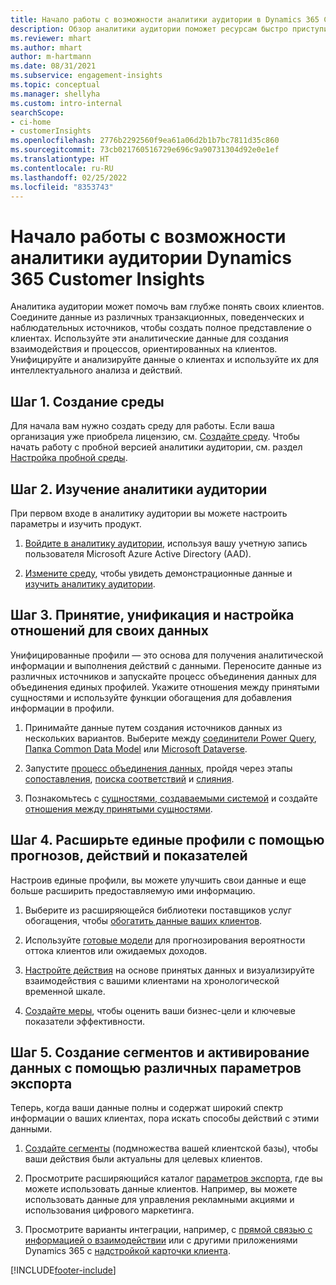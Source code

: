 ```yaml
---
title: Начало работы с возможности аналитики аудитории в Dynamics 365 Customer Insights
description: Обзор аналитики аудитории поможет ресурсам быстро приступить к работе.
ms.reviewer: mhart
ms.author: mhart
author: m-hartmann
ms.date: 08/31/2021
ms.subservice: engagement-insights
ms.topic: conceptual
ms.manager: shellyha
ms.custom: intro-internal
searchScope:
- ci-home
- customerInsights
ms.openlocfilehash: 2776b2292560f9ea61a06d2b1b7bc7811d35c860
ms.sourcegitcommit: 73cb021760516729e696c9a90731304d92e0e1ef
ms.translationtype: HT
ms.contentlocale: ru-RU
ms.lasthandoff: 02/25/2022
ms.locfileid: "8353743"
---
```

# <a name="get-started-with-dynamics-365-customer-insights-audience-insights-capability"></a>Начало работы с возможности аналитики аудитории Dynamics 365 Customer Insights

Аналитика аудитории может помочь вам глубже понять своих клиентов. Соедините данные из различных транзакционных, поведенческих и наблюдательных источников, чтобы создать полное представление о клиентах. Используйте эти аналитические данные для создания взаимодействия и процессов, ориентированных на клиентов. Унифицируйте и анализируйте данные о клиентах и используйте их для интеллектуального анализа и действий.

## <a name="step-1-create-an-environment"></a>Шаг 1. Создание среды

Для начала вам нужно создать среду для работы. Если ваша организация уже приобрела лицензию, см. [Создайте среду](create-environment.md). Чтобы начать работу с пробной версией аналитики аудитории, см. раздел [Настройка пробной среды](../trial-signup.md). 

## <a name="step-2-explore-audience-insights"></a>Шаг 2. Изучение аналитики аудитории

При первом входе в аналитику аудитории вы можете настроить параметры и изучить продукт.

1. [Войдите в аналитику аудитории](https://home.ci.ai.dynamics.com), используя вашу учетную запись пользователя Microsoft Azure Active Directory (AAD).

1. [Измените среду](manage-environments.md#switch-environments), чтобы увидеть демонстрационные данные и [изучить аналитику аудитории](home.md).

##  <a name="step-3-ingest-unify-and-set-up-relationships-for-your-data"></a>Шаг 3. Принятие, унификация и настройка отношений для своих данных

Унифицированные профили — это основа для получения аналитической информации и выполнения действий с данными. Переносите данные из различных источников и запускайте процесс объединения данных для объединения единых профилей. Укажите отношения между принятыми сущностями и используйте функции обогащения для добавления информации в профили. 

1. Принимайте данные путем создания источников данных из нескольких вариантов. Выберите между [соединители Power Query](connect-power-query.md), [Папка Common Data Model](connect-common-data-model.md) или [Microsoft Dataverse](/dynamics365/customer-insights/audience-insights/connect-dataverse-managed-lake). 

1. Запустите [процесс объединения данных](data-unification.md), пройдя через этапы [сопоставления](map-entities.md), [поиска соответствий](match-entities.md) и [слияния](merge-entities.md).

1. Познакомьтесь с [сущностями, создаваемыми системой](entities.md) и создайте [отношения между принятыми сущностями](relationships.md).
    
## <a name="step-4-enhance-unified-profiles-with-predictions-activities-and-measures"></a>Шаг 4. Расширьте единые профили с помощью прогнозов, действий и показателей

Настроив единые профили, вы можете улучшить свои данные и еще больше расширить предоставляемую ими информацию.

1. Выберите из расширяющейся библиотеки поставщиков услуг обогащения, чтобы [обогатить данные ваших клиентов](enrichment-hub.md).

1. Используйте [готовые модели](predictions-overview.md) для прогнозирования вероятности оттока клиентов или ожидаемых доходов.

1. [Настройте действия](activities.md) на основе принятых данных и визуализируйте взаимодействия с вашими клиентами на хронологической временной шкале. 

1. [Создайте меры](measures.md), чтобы оценить ваши бизнес-цели и ключевые показатели эффективности.
 
## <a name="step-5-create-segments-and-activate-data-through-various-export-options"></a>Шаг 5. Создание сегментов и активирование данных с помощью различных параметров экспорта

Теперь, когда ваши данные полны и содержат широкий спектр информации о ваших клиентах, пора искать способы действий с этими данными. 

1. [Создайте сегменты](segments.md) (подмножества вашей клиентской базы), чтобы ваши действия были актуальны для целевых клиентов.

1. Просмотрите расширяющийся каталог [параметров экспорта](export-destinations.md), где вы можете использовать данные клиентов. Например, вы можете использовать данные для управления рекламными акциями и использования цифрового маркетинга.

1. Просмотрите варианты интеграции, например, с [прямой связью с информацией о взаимодействии](../engagement-insights/integrate-audience-insights-engagement-insights.md) или с другими приложениями Dynamics 365 с [надстройкой карточки клиента](customer-card-add-in.md).  


[!INCLUDE[footer-include](../includes/footer-banner.md)]